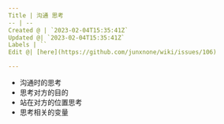 ```yaml
---
Title | 沟通 思考
-- | --
Created @ | `2023-02-04T15:35:41Z`
Updated @| `2023-02-04T15:35:41Z`
Labels | ``
Edit @| [here](https://github.com/junxnone/wiki/issues/106)

---
```

- 沟通时的思考
- 思考对方的目的
- 站在对方的位置思考
- 思考相关的变量
